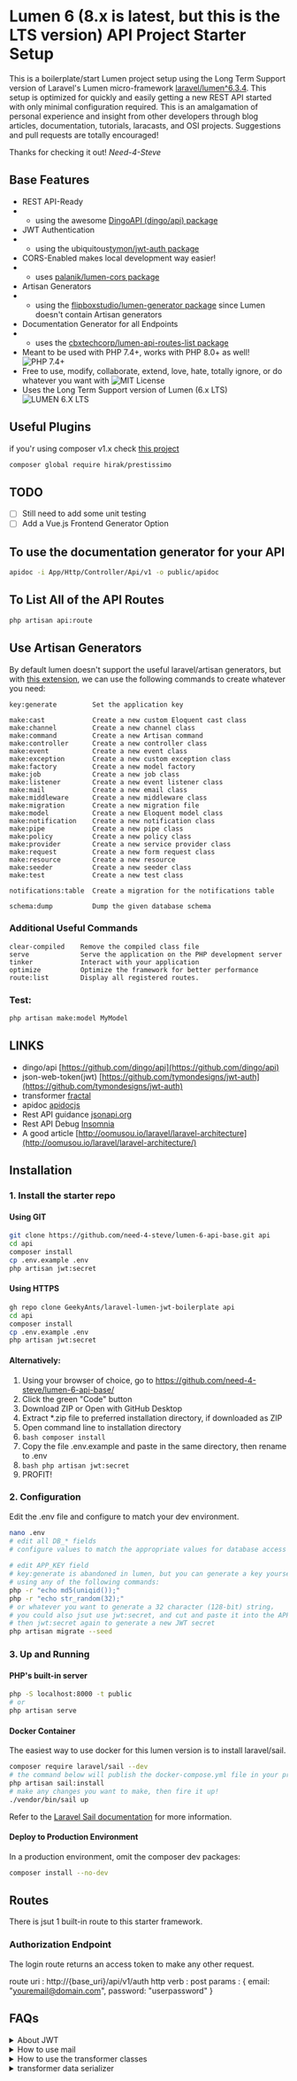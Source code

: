 # Lumen 6 (8.x is latest, but this is the LTS version) API Project Starter Setup
This is a boilerplate/start Lumen project setup using the Long Term Support version of Laravel's Lumen micro-framework [laravel/lumen^6.3.4](https://github.com/laravel/lumen). This setup is optimized for quickly and easily getting a new REST API started with only minimal configuration required. This is an amalgamation of personal experience and insight from other developers through blog articles, documentation, tutorials, laracasts, and OSI projects. Suggestions and pull requests are totally encouraged!

Thanks for checking it out!
*Need-4-Steve*

## Base Features
* REST API-Ready
* * using the awesome [DingoAPI (dingo/api) package](https://github.com/dingo/api)
* JWT Authentication
* * using the ubiquitous[tymon/jwt-auth package](https://github.com/tymondesigns/jwt-auth)
* CORS-Enabled makes local development way easier!
* * uses [palanik/lumen-cors package](https://github.com/palanik/lumen-cors)
* Artisan Generators
* * using the [flipboxstudio/lumen-generator package](https://github.com/flipboxstudio/lumen-generator) since Lumen doesn't contain Artisan generators
* Documentation Generator for all Endpoints
* * uses the [cbxtechcorp/lumen-api-routes-list package](https://github.com/marco-gallegos/lumen-api-route-list)
* Meant to be used with PHP 7.4+, works with PHP 8.0+ as well!
![PHP 7.4+](https://img.shields.io/badge/PHP-7.4-blue?style=for-the-badge)
* Free to use, modify, collaborate, extend, love, hate, totally ignore, or do whatever you want with
![MIT License](http://opensource.org/licenses/MIT)
* Uses the Long Term Support version of Lumen (6.x LTS)
![LUMEN 6.X LTS](https://img.shields.io/badge/LUMEN-6.X-orange?style=for-the-badge)

## Useful Plugins

if you'r using composer v1.x check [this project](https://github.com/hirak/prestissimo)

```bash
composer global require hirak/prestissimo
```

## TODO

- [ ] Still need to add some unit testing
- [ ] Add a Vue.js Frontend Generator Option

## To use the documentation generator for your API

```bash
apidoc -i App/Http/Controller/Api/v1 -o public/apidoc
```

## To List All of the API Routes

```bash
php artisan api:route
```

## Use Artisan Generators

By default lumen doesn't support the useful laravel/artisan generators, but with [this extension](https://github.com/flipboxstudio/lumen-generator), we can use the following commands to create whatever you need:

```
key:generate         Set the application key

make:cast            Create a new custom Eloquent cast class
make:channel         Create a new channel class
make:command         Create a new Artisan command
make:controller      Create a new controller class
make:event           Create a new event class
make:exception       Create a new custom exception class
make:factory         Create a new model factory
make:job             Create a new job class
make:listener        Create a new event listener class
make:mail            Create a new email class
make:middleware      Create a new middleware class
make:migration       Create a new migration file
make:model           Create a new Eloquent model class
make:notification    Create a new notification class
make:pipe            Create a new pipe class
make:policy          Create a new policy class
make:provider        Create a new service provider class
make:request         Create a new form request class
make:resource        Create a new resource
make:seeder          Create a new seeder class
make:test            Create a new test class

notifications:table  Create a migration for the notifications table

schema:dump          Dump the given database schema
```

### Additional Useful Commands

```
clear-compiled    Remove the compiled class file
serve             Serve the application on the PHP development server
tinker            Interact with your application
optimize          Optimize the framework for better performance
route:list        Display all registered routes.
```

### Test:

```bash
php artisan make:model MyModel
```

## LINKS

- dingo/api [https://github.com/dingo/api](https://github.com/dingo/api)
- json-web-token(jwt) [https://github.com/tymondesigns/jwt-auth](https://github.com/tymondesigns/jwt-auth)
- transformer [fractal](http://fractal.thephpleague.com/)
- apidoc [apidocjs](http://apidocjs.com/)
- Rest API guidance [jsonapi.org](http://jsonapi.org/format/)
- Rest API Debug [Insomnia](https://insomnia.rest/)
- A good article [http://oomusou.io/laravel/laravel-architecture](http://oomusou.io/laravel/laravel-architecture/)

## Installation

### 1. Install the starter repo

#### Using GIT

``` bash
git clone https://github.com/need-4-steve/lumen-6-api-base.git api
cd api
composer install
cp .env.example .env
php artisan jwt:secret
```

#### Using HTTPS
``` bash
gh repo clone GeekyAnts/laravel-lumen-jwt-boilerplate api
cd api
composer install
cp .env.example .env
php artisan jwt:secret
```
#### Alternatively:
1. Using your browser of choice, go to https://github.com/need-4-steve/lumen-6-api-base/
2. Click the green "Code" button
3. Download ZIP or Open with GitHub Desktop
4. Extract *.zip file to preferred installation directory, if downloaded as ZIP
5. Open command line to installation directory
6. ```bash composer install ```
7. Copy the file .env.example and paste in the same directory, then rename to .env
8. ```bash php artisan jwt:secret```
9. PROFIT!

### 2. Configuration

Edit the .env file and configure to match your dev environment.

```bash
nano .env
# edit all DB_* fields
# configure values to match the appropriate values for database access
  
# edit APP_KEY field
# key:generate is abandoned in lumen, but you can generate a key yourself
# using any of the following commands:
php -r "echo md5(uniqid());"
php -r "echo str_random(32);" 
# or whatever you want to generate a 32 character (128-bit) string，
# you could also jsut use jwt:secret, and cut and paste it into the APP_KEY field,
# then jwt:secret again to generate a new JWT secret
php artisan migrate --seed
```

### 3. Up and Running

#### PHP's built-in server

```bash
php -S localhost:8000 -t public
# or
php artisan serve
```

#### Docker Container

The easiest way to use docker for this lumen version is to install laravel/sail.

```bash
composer require laravel/sail --dev
# the command below will publish the docker-compose.yml file in your project root
php artisan sail:install
# make any changes you want to make, then fire it up!
./vendor/bin/sail up
```

Refer to the [Laravel Sail documentation](https://laravel.com/docs/8.x/sail) for more information.

#### Deploy to Production Environment

In a production environment, omit the composer dev packages:

```bash
composer install --no-dev
```

## Routes

There is jsut 1 built-in route to this starter framework.

### Authorization Endpoint

The login route returns an access token to make any other request.

route uri : http://{base_uri}/api/v1/auth
http verb : post
params    : {
  email: "youremail@domain.com",
  password: "userpassword"
}

## FAQs

<details>
  <summary>About JWT</summary>

- There is no session and auth guard in lumen 6, so modify `config/auth.php`. 
- The User Model class must implement `Tymon\JWTAuth\Contracts\JWTSubject`
</details>

<details>
  <summary>How to use mail</summary>

- composer require `illuminate/mail` and `guzzlehttp/guzzle`
- register email service in `bootstrap/app.php` or register whatever `provider`
- add `mail.php` & `services.php` in config
- - **HINT:** just copy them from laravel
- add `MAIL_DRIVER` key with appropriate value in .env file
</details>

<details>
  <summary>How to use the transformer classes</summary>

  Transformers are application layers that help you format your resource responses and their relationships. Basically, they wrap your responses as JSON most of the time
  but other logic can go there to based on your needs. Check out this [blog post](http://niceprogrammer.com/lumen-api-tutorial-response-transformers-with-php-leagues-fractal/) for more info!

</details>

<details>
  <summary>transformer data serializer</summary>

  dingo/api uses [Fractal](http://fractal.thephpleague.com/) for transformer resources. Learn more by checking out Fractals Serializer documentation
  [http://fractal.thephpleague.com/serializers/](http://fractal.thephpleague.com/serializers/)。
  
  You can set your own serializer like this (***NOTE: `DataArray` is the default assigned type)***：

  `bootstrap/app.php`
  ```php
  $app['Dingo\Api\Transformer\Factory']->setAdapter(function ($app) {
    $fractal = new League\Fractal\Manager;
    // $serializer = new League\Fractal\Serializer\JsonApiSerializer();
    $serializer = new League\Fractal\Serializer\ArraySerializer();
    // $serializer = new App\Serializers\NoDataArraySerializer();
    $fractal->setSerializer($serializer);,
    return new Dingo\Api\Transformer\Adapter\Fractal($fractal);
  });
```
</details>